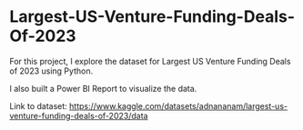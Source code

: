 # Largest-US-Venture-Funding-Deals-Of-2023

For this project, I explore the dataset for Largest US Venture Funding Deals of 2023 using Python.

I also built a Power BI Report to visualize the data.

Link to dataset: https://www.kaggle.com/datasets/adnananam/largest-us-venture-funding-deals-of-2023/data
